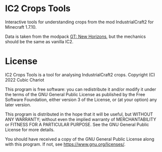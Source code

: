 IC2 Crops Tools
===============

Interactive tools for understanding crops
from the mod IndustrialCraft2 for Minecraft 1.7.10.

Data is taken from the modpack [GT: New Horizons](https://github.com/GTNewHorizons/GT-New-Horizons-Modpack),
but the mechanics should be the same as vanilla IC2.


License
=======

IC2 Crops Tools is a tool for analysing IndustrialCraft2 crops. Copyright (C) 2022 Cubic Chariot

This program is free software: you can redistribute it and/or modify it under the terms of the GNU General Public License as published by the Free Software Foundation, either version 3 of the License, or (at your option) any later version.

This program is distributed in the hope that it will be useful, but WITHOUT ANY WARRANTY; without even the implied warranty of MERCHANTABILITY or FITNESS FOR A PARTICULAR PURPOSE. See the GNU General Public License for more details.

You should have received a copy of the GNU General Public License along with this program. If not, see https://www.gnu.org/licenses/.
